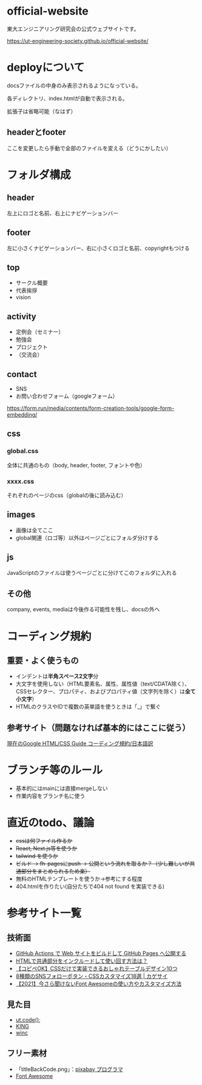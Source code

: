 # official-website
東大エンジニアリング研究会の公式ウェブサイトです。

https://ut-engineering-society.github.io/official-website/

# deployについて
docsファイルの中身のみ表示されるようになっている。

各ディレクトリ、index.htmlが自動で表示される。

拡張子は省略可能（なはず）

## headerとfooter
ここを変更したら手動で全部のファイルを変える（どうにかしたい）

# フォルダ構成

## header
左上にロゴと名前、右上にナビゲーションバー

## footer
左に小さくナビゲーションバー、右に小さくロゴと名前、copyrightもつける

## top
* サークル概要
* 代表挨拶
* vision

## activity
* 定例会（セミナー）
* 勉強会
* プロジェクト
* （交流会）

## contact
* SNS
* お問い合わせフォーム（googleフォーム）

https://form.run/media/contents/form-creation-tools/google-form-embedding/

## css
### global.css
全体に共通のもの（body, header, footer, フォントや色）

### xxxx.css
それぞれのページのcss（globalの後に読み込む）

## images
* 画像は全てここ
* global関連（ロゴ等）以外はページごとにフォルダ分けする


## js
JavaScriptのファイルは使うページごとに分けてこのフォルダに入れる

## その他
company, events, mediaは今後作る可能性を残し、docsの外へ

# コーディング規約

## 重要・よく使うもの
* インデントは**半角スペース2文字**分
* 大文字を使用しない（HTML要素名、属性、属性値（text/CDATA除く）、CSSセレクター、プロパティ、およびプロパティ値（文字列を除く）は**全て小文字**）
* HTMLのクラスやIDで複数の英単語を使うときは「_」で繋ぐ


## 参考サイト（問題なければ基本的にはここに従う）
[現在のGoogle HTML/CSS Guide コーディング規約/日本語訳](https://fueru.info/design/html-css/google-styleguide/)

# ブランチ等のルール
* 基本的にはmainには直接mergeしない
* 作業内容をブランチ名に使う


# 直近のtodo、議論
* ~~cssは何ファイル作るか~~
* ~~React, Next.js等を使うか~~
* ~~tailwind を使うか~~
* ~~ビルド → fh-pagesにpush → 公開という流れを取るか？（少し難しいが共通部分をまとめられるため楽）~~
* 無料のHTMLテンプレートを使うか→参考にする程度
* 404.htmlを作りたい(自分たちで404 not found を実装できる)


# 参考サイト一覧
## 技術面
* [GitHub Actions で Web サイトをビルドして GitHub Pages へ公開する](https://maku.blog/p/5q3eq2c/)
* [HTMLで共通部分をインクルードして使い回す方法は？](https://qumeru.com/magazine/7)
* [【コピペOK】CSSだけで実装できるおしゃれテーブルデザイン10つ](https://webliker.info/75964/)
* [8種類のSNSフォローボタン・CSSカスタマイズ18選 | カゲサイ](https://kagesai.net/sns-follow-button-design/)
* [【2021】今さら聞けないFont Awesomeの使い方やカスタマイズ方法](https://webdesign-trends.net/entry/14327)

## 見た目
* [ut.code();](https://utcode.net/)
* [KING](https://waav-bcking.com/)
* [winc](https://www.winc.ne.jp/)


## フリー素材
* 「titleBackCode.png」：[pixabay プログラマ](https://pixabay.com/ja/illustrations/%e3%82%b3%e3%83%b3%e3%83%94%e3%83%a5%e3%83%bc%e3%82%bf%e3%83%bc-%e8%a8%88%e7%ae%97%e6%a9%9f%e3%82%b3%e3%83%bc%e3%83%89-1836330/)
* [Font Awesome](https://fontawesome.com)